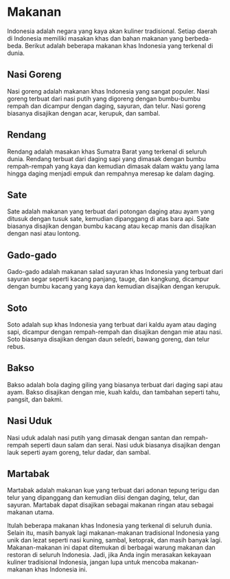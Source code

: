 # Makanan
Indonesia adalah negara yang kaya akan kuliner tradisional. Setiap daerah di Indonesia memiliki masakan khas dan bahan makanan yang berbeda-beda. Berikut adalah beberapa makanan khas Indonesia yang terkenal di dunia.

## Nasi Goreng
Nasi goreng adalah makanan khas Indonesia yang sangat populer. Nasi goreng terbuat dari nasi putih yang digoreng dengan bumbu-bumbu rempah dan dicampur dengan daging, sayuran, dan telur. Nasi goreng biasanya disajikan dengan acar, kerupuk, dan sambal.

## Rendang
Rendang adalah masakan khas Sumatra Barat yang terkenal di seluruh dunia. Rendang terbuat dari daging sapi yang dimasak dengan bumbu rempah-rempah yang kaya dan kemudian dimasak dalam waktu yang lama hingga daging menjadi empuk dan rempahnya meresap ke dalam daging.

## Sate
Sate adalah makanan yang terbuat dari potongan daging atau ayam yang ditusuk dengan tusuk sate, kemudian dipanggang di atas bara api. Sate biasanya disajikan dengan bumbu kacang atau kecap manis dan disajikan dengan nasi atau lontong.

## Gado-gado
Gado-gado adalah makanan salad sayuran khas Indonesia yang terbuat dari sayuran segar seperti kacang panjang, tauge, dan kangkung, dicampur dengan bumbu kacang yang kaya dan kemudian disajikan dengan kerupuk.

## Soto
Soto adalah sup khas Indonesia yang terbuat dari kaldu ayam atau daging sapi, dicampur dengan rempah-rempah dan disajikan dengan mie atau nasi. Soto biasanya disajikan dengan daun seledri, bawang goreng, dan telur rebus.

## Bakso
Bakso adalah bola daging giling yang biasanya terbuat dari daging sapi atau ayam. Bakso disajikan dengan mie, kuah kaldu, dan tambahan seperti tahu, pangsit, dan bakmi.

## Nasi Uduk
Nasi uduk adalah nasi putih yang dimasak dengan santan dan rempah-rempah seperti daun salam dan serai. Nasi uduk biasanya disajikan dengan lauk seperti ayam goreng, telur dadar, dan sambal.

## Martabak
Martabak adalah makanan kue yang terbuat dari adonan tepung terigu dan telur yang dipanggang dan kemudian diisi dengan daging, telur, dan sayuran. Martabak dapat disajikan sebagai makanan ringan atau sebagai makanan utama.

Itulah beberapa makanan khas Indonesia yang terkenal di seluruh dunia. Selain itu, masih banyak lagi makanan-makanan tradisional Indonesia yang unik dan lezat seperti nasi kuning, sambal, ketoprak, dan masih banyak lagi. Makanan-makanan ini dapat ditemukan di berbagai warung makanan dan restoran di seluruh Indonesia. Jadi, jika Anda ingin merasakan kekayaan kuliner tradisional Indonesia, jangan lupa untuk mencoba makanan-makanan khas Indonesia ini.
